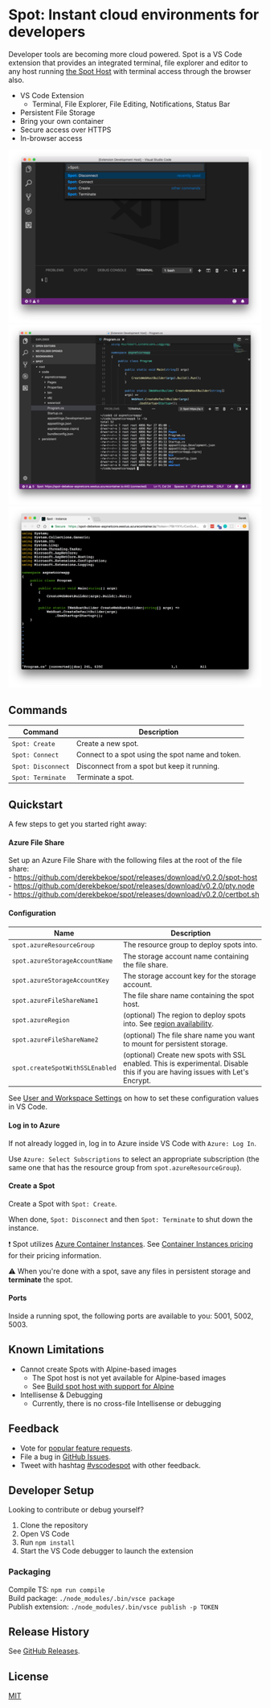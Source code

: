 # Spot: Instant cloud environments for developers

Developer tools are becoming more cloud powered. Spot is a VS Code extension that provides an integrated terminal, file explorer and editor to any host running [the Spot Host](https://github.com/derekbekoe/spot) with terminal access through the browser also.

- VS Code Extension
    - Terminal, File Explorer, File Editing, Notifications, Status Bar
- Persistent File Storage
- Bring your own container
- Secure access over HTTPS
- In-browser access

![Spot VS Code extension commands](doc/assets/spot_screenshot1.png "Spot VS Code extension commands")
![Connected to spot](doc/assets/spot_screenshot2.png "Connected to spot")
![Access spot from browser](doc/assets/spot_screenshot3.png "Access spot from browser")


## Commands

| Command | Description |
| --- |---|
| `Spot: Create`     | Create a new spot.
| `Spot: Connect`    | Connect to a spot using the spot name and token.
| `Spot: Disconnect` | Disconnect from a spot but keep it running.
| `Spot: Terminate`  | Terminate a spot.


## Quickstart

A few steps to get you started right away:

#### Azure File Share

Set up an Azure File Share with the following files at the root of the file share:  
    - https://github.com/derekbekoe/spot/releases/download/v0.2.0/spot-host  
    - https://github.com/derekbekoe/spot/releases/download/v0.2.0/pty.node  
    - https://github.com/derekbekoe/spot/releases/download/v0.2.0/certbot.sh  

#### Configuration

| Name | Description |
| --- |---|
| `spot.azureResourceGroup`     | The resource group to deploy spots into.
| `spot.azureStorageAccountName`    | The storage account name containing the file share.
| `spot.azureStorageAccountKey` | The storage account key for the storage account.
| `spot.azureFileShareName1`  | The file share name containing the spot host.
| `spot.azureRegion` | (optional) The region to deploy spots into. See [region availability](https://docs.microsoft.com/en-us/azure/container-instances/container-instances-quotas#region-availability).
| `spot.azureFileShareName2`  | (optional) The file share name you want to mount for persistent storage.
| `spot.createSpotWithSSLEnabled`  | (optional) Create new spots with SSL enabled. This is experimental. Disable this if you are having issues with Let's Encrypt.

See [User and Workspace Settings](https://code.visualstudio.com/docs/getstarted/settings) on how to set these configuration values in VS Code.

#### Log in to Azure

If not already logged in, log in to Azure inside VS Code with `Azure: Log In`.

Use `Azure: Select Subscriptions` to select an appropriate subscription (the same one that has the resource group from `spot.azureResourceGroup`).

#### Create a Spot

Create a Spot with `Spot: Create`.

When done, `Spot: Disconnect` and then `Spot: Terminate` to shut down the instance.

:exclamation: Spot utilizes [Azure Container Instances](https://azure.microsoft.com/en-us/services/container-instances/). See [Container Instances pricing](https://azure.microsoft.com/en-us/pricing/details/container-instances/) for their pricing information.

:warning: When you're done with a spot, save any files in persistent storage and **terminate** the spot.

#### Ports

Inside a running spot, the following ports are available to you: 5001, 5002, 5003.


## Known Limitations

- Cannot create Spots with Alpine-based images
    - The Spot host is not yet available for Alpine-based images
    - See [Build spot host with support for Alpine](https://github.com/derekbekoe/spot/issues/6)
- Intellisense & Debugging
    - Currently, there is no cross-file Intellisense or debugging


## Feedback

* Vote for [popular feature requests](https://github.com/derekbekoe/vscode-spot/issues?q=is%3Aopen+is%3Aissue+label%3Aenhancement+sort%3Areactions-%2B1-desc).
* File a bug in [GitHub Issues](https://github.com/derekbekoe/vscode-spot/issues).
* Tweet with hashtag [#vscodespot](https://twitter.com/search?q=vscodespot) with other feedback.


## Developer Setup

Looking to contribute or debug yourself?

1. Clone the repository
2. Open VS Code
3. Run `npm install`
4. Start the VS Code debugger to launch the extension

### Packaging
Compile TS: `npm run compile`  
Build package: `./node_modules/.bin/vsce package`  
Publish extension: `./node_modules/.bin/vsce publish -p TOKEN`  

## Release History
See [GitHub Releases](https://github.com/derekbekoe/vscode-spot/releases).

## License
[MIT](LICENSE.md)
